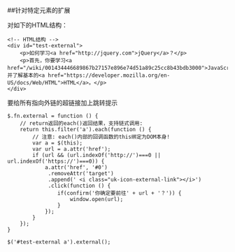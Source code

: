 ##针对特定元素的扩展

对如下的HTML结构：

	<!-- HTML结构 -->
	<div id="test-external">
	    <p>如何学习<a href="http://jquery.com">jQuery</a>？</p>
	    <p>首先，你要学习<a href="/wiki/001434446689867b27157e896e74d51a89c25cc8b43bdb3000">JavaScript</a>，并了解基本的<a href="https://developer.mozilla.org/en-US/docs/Web/HTML">HTML</a>。</p>
	</div>
要给所有指向外链的超链接加上跳转提示

	$.fn.external = function () {
	    // return返回的each()返回结果，支持链式调用:
	    return this.filter('a').each(function () {
	        // 注意: each()内部的回调函数的this绑定为DOM本身!
	        var a = $(this);
	        var url = a.attr('href');
	        if (url && (url.indexOf('http://')===0 || url.indexOf('https://')===0)) {
	            a.attr('href', '#0')
	             .removeAttr('target')
	             .append(' <i class="uk-icon-external-link"></i>')
	             .click(function () {
	                if(confirm('你确定要前往' + url + '？')) {
	                    window.open(url);
	                }
	            });
	        }
	    });
	}
	
	$('#test-external a').external();